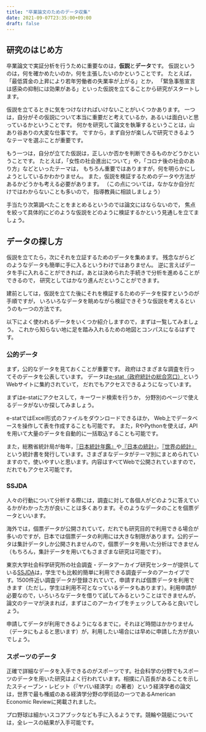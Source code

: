 ```yaml
---
title: "卒業論文のためのデータ収集"
date: 2021-09-07T23:35:00+09:00
draft: false
---
```


## 研究のはじめ方

卒業論文で実証分析を行うために重要なのは，**仮説**と**データ**です。
仮説というのは，何を確かめたいのか，何を主張したいのかということです。
たとえば，「最低賃金の上昇により若年労働者の失業率が上がる」とか，
「緊急事態宣言は感染の抑制には効果がある」といった仮説を立てることから研究がスタートします。

仮説を立てるときに気をつけなければいけないことがいくつかあります。
一つは，自分がその仮説について本当に重要だと考えているか，あるいは面白いと思っているかということです。
何かを研究して論文を執筆するということは，山あり谷ありの大変な仕事です。
ですから，まず自分が楽しんで研究できるようなテーマを選ぶことが重要です。

もう一つは，自分が立てた仮説は，正しいか否かを判断できるものかどうかということです。
たとえば，「女性の社会進出について」や，「コロナ後の社会のあり方」などといったテーマは，
もちろん重要ではありますが，何を明らかにしようとしているかわかりません。
また，仮説を検証するためのデータや方法があるかどうかも考える必要があります。
（この点については，なかなか自分だけではわからないことも多いので，
指導教員に相談しましょう）

手当たり次第調べたことをまとめるというのでは論文にはならないので，
焦点を絞って具体的にどのような仮説をどのように検証するかという見通しを立てましょう。

## データの探し方

仮説を立てたら，次にそれを立証するためのデータを集めます。
残念ながらどのようなデータも簡単に手に入るというわけではありません。
逆に言えばデータを手に入れることができれば，あとは決められた手続きで分析を進めることができるので，
研究としてはかなり進んだということができます。

建前としては，仮説を立てた後にそれを検証するためのデータを探すというのが手順ですが，
いろいろなデータを眺めながら検証できそうな仮説を考えるというのも一つの方法です。

以下によく使われるデータをいくつか紹介しますので，まずは一覧してみましょう。
これから知らない地に足を踏み入れるための地図とコンパスになるはずです。

### 公的データ

まず，公的なデータを見ておくことが重要です。
政府はさまざまな調査を行ってそのデータを公表しています。
データは[e-stat（政府統計の総合窓口）](https://www.e-stat.go.jp/)というWebサイトに集約されていて，
だれでもアクセスできるようになっています。

まずはe-statにアクセスして，キーワード検索を行うか，
分野別のページで使えるデータがないか探してみましょう。

e-statではExcel形式のファイルをダウンロードできるほか，
Web上でデータベースを操作して表を作成することも可能です。
また，RやPythonを使えば，APIを用いて大量のデータを自動的に一括取込することも可能です。

また，総務省統計局が毎年，[『日本統計年鑑』](https://www.stat.go.jp/data/nenkan/index1.html)や[『日本の統計』](https://www.stat.go.jp/data/nihon/index1.html)，[『世界の統計』](https://www.stat.go.jp/data/sekai/index.html)という統計書を発行しています。さまざまなデータがテーマ別にまとめられていますので，使いやすいと思います。内容はすべてWebで公開されていますので，だれでもアクセス可能です。

### SSJDA

人々の行動について分析する際には，調査に対して各個人がどのように答えているかがわかった方が良いことは多くあります。そのようなデータのことを個票データといいます。

海外では，個票データが公開されていて，だれでも研究目的で利用できる場合が多いのですが，日本では個票データの利用には大きな制限があります。公的データは集計データしか公開されませんので，個票データを用いた分析はできません（もちろん，集計データを用いてもさまざまな研究は可能です）。

東京大学社会科学研究所の社会調査・データアーカイブ研究センターが提供している[SSJDA](https://csrda.iss.u-tokyo.ac.jp/infrastructure/)は，学生でも比較的簡単に利用できる調査データのアーカイブです。1500件近い調査データが登録されていて，申請すれば個票データを利用できます（ただし，学生は利用不可となっているデータもあります）。利用申請が必要なので，いろいろなデータを借りて試してみるということはできませんが，論文のテーマが決まれば，まずはこのアーカイブをチェックしてみると良いでしょう。

申請してデータが利用できるようになるまでに，それほど時間はかかりません（データにもよると思います）が，利用したい場合には早めに申請した方が良いでしょう。

### スポーツのデータ

正確で詳細なデータを入手できるのがスポーツです。社会科学の分野でもスポーツのデータを用いた研究はよく行われています。相撲に八百長があることを示したスティーブン・レビット（『ヤバい経済学』の著者）という経済学者の論文は，世界で最も権威のある経済学分野の学術誌の一つであるAmerican Economic Reviewに掲載されました。

プロ野球は細かいスコアブックなども手に入るようです。競輪や競艇については，全レースの結果が入手可能です。
